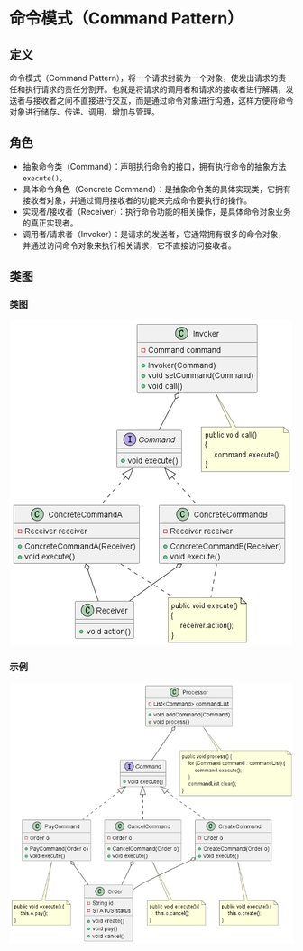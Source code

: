 # 命令模式（Command Pattern）

## 定义

命令模式（Command Pattern），将一个请求封装为一个对象，使发出请求的责任和执行请求的责任分割开。也就是将请求的调用者和请求的接收者进行解耦，发送者与接收者之间不直接进行交互，而是通过命令对象进行沟通，这样方便将命令对象进行储存、传递、调用、增加与管理。

## 角色

- 抽象命令类（Command）：声明执行命令的接口，拥有执行命令的抽象方法 ```execute()```。
- 具体命令角色（Concrete Command）：是抽象命令类的具体实现类，它拥有接收者对象，并通过调用接收者的功能来完成命令要执行的操作。
- 实现者/接收者（Receiver）：执行命令功能的相关操作，是具体命令对象业务的真正实现者。
- 调用者/请求者（Invoker）：是请求的发送者，它通常拥有很多的命令对象，并通过访问命令对象来执行相关请求，它不直接访问接收者。

## 类图

### 类图

![命令模式（Command Pattern）](src/main/resources/static/diagram.png '命令模式（Command Pattern）')

### 示例

![命令模式（Command Pattern）](src/main/resources/static/diagram-demo.png '命令模式（Command Pattern）')
